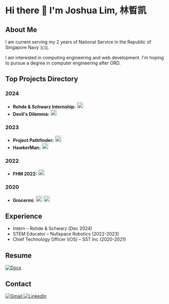 # Hi there 👋 I'm Joshua Lim, 林晢凯

## About Me
I am current serving my 2 years of National Service in the Republic of Singapore Navy 🇸🇬.

I am interested in computing engineering and web development. I'm hoping to pursue a degree in computer engineering after ORD.

## Top Projects Directory
### 2024
- **Rohde & Schwarz Internship:** <a href="https://github.com/JoshuaLimZK/RnSInternship"><img alt="GitHub" src="https://img.shields.io/badge/Github-%23121011.svg?logo=github&logoColor=white" height=20/></a>
- **Devil's Dilemma:** <a href="https://devpost.com/software/devil-s-dilemma"><img alt="GitHub" src="https://img.shields.io/badge/Devpost-003E54.svg?logo=devpost&logoColor=white" height=20/></a>

### 2023
- **Project Pathfinder:** <a href="https://devpost.com/software/pathfinder-9uifow"><img alt="GitHub" src="https://img.shields.io/badge/Devpost-003E54.svg?logo=devpost&logoColor=white" height=20/></a>
- **HawkerMan:** <a href="https://devpost.com/software/hawkerman"><img alt="GitHub" src="https://img.shields.io/badge/Devpost-003E54.svg?logo=devpost&logoColor=white" height=20/></a>

### 2022
- **FHM 2022:** <a href="https://github.com/JoshuaLimZK/FHM2022"><img alt="GitHub" src="https://img.shields.io/badge/Github-%23121011.svg?logo=github&logoColor=white" height=20/></a>

### 2020
- **Grocermi:** <a href="https://github.com/swiftaccelerator2020/grocermi"><img alt="GitHub" src="https://img.shields.io/badge/Github-%23121011.svg?logo=github&logoColor=white" height=20/></a> <a href="https://apps.apple.com/sg/app/grocermi/id1548968304"><img alt="App Store" src="https://img.shields.io/badge/App_Store-0D96F6?logo=app-store&logoColor=white" height=20 /></a><br>

## Experience

- Intern – Rohde & Schwarz (Dec 2024)
- STEM Educator – Nullspace Robotics (2022-2023)
- Chief Technology Officer (iOS) – SST Inc (2020-2021)

## Resume
<a href="https://docs.google.com/document/d/1jOkg6C2Z1IiPL66diISYn-uFmEuAsVtE/edit?usp=sharing&ouid=102034295280735562681&rtpof=true&sd=true">
  <img alt="Docs" src="https://img.shields.io/badge/Resume-4285F4?logo=googledocs&logoColor=white"/>                                              
</a>

## Contact
<a href="mailto:joshlimzk@gmail.com">
  <img alt="Gmail" src="https://img.shields.io/badge/Gmail-D14836?logo=gmail&logoColor=white"/>                                              
</a>
<a href="https://www.linkedin.com/in/joshualimzk">
<img alt="LinkedIn" src="https://img.shields.io/badge/Linkedin-%230077B5.svg?logo=linkedin&logoColor=white"/>
</a>                                                                                                                                                                                                    
                                                                                                                               
<!--
**JoshuaLimZK/JoshuaLimZK** is a ✨ _special_ ✨ repository because its `README.md` (this file) appears on your GitHub profile.
Here are some ideas to get you started:

- 🔭 I’m currently working on ...
- 🌱 I’m currently learning ...
- 👯 I’m looking to collaborate on ...
- 🤔 I’m looking for help with ...
- 💬 Ask me about ...
- 📫 How to reach me: ...
- 😄 Pronouns: ...
- ⚡ Fun fact: ...
-->
